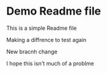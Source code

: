 # Demo Readme file

This is a simple Readme file

Making a diffrence to test again

New bracnh change

I hope this isn't much of a problme